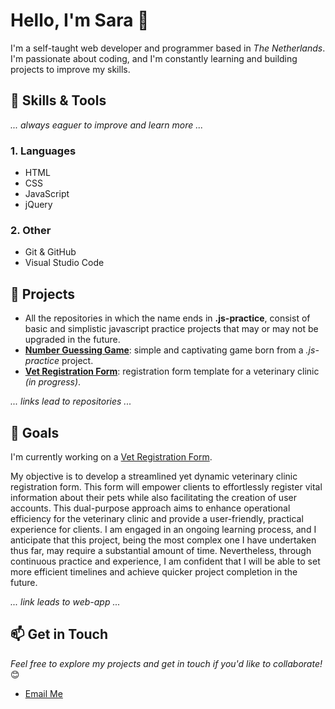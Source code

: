 # Hello, I'm Sara 👋

I'm a self-taught web developer and programmer based in *The Netherlands*. I'm passionate about coding, and I'm constantly learning and building projects to improve my skills.

## 🔧 Skills & Tools
*... always eaguer to improve and learn more ...*

### 1. Languages
- HTML
- CSS
- JavaScript
- jQuery

### 2. Other
- Git & GitHub
- Visual Studio Code


## 🚀 Projects
- All the repositories in which the name ends in **.js-practice**, consist of basic and simplistic javascript practice projects that may or may not be upgraded in the future.
- [**Number Guessing Game**](https://github.com/SaraFreitas02/Number-Guessing-Game.v2): simple and captivating game born from a *.js-practice* project.
- [**Vet Registration Form**](https://github.com/SaraFreitas02/Vet-Registration-Form): registration form template for a veterinary clinic *(in progress)*.

*... links lead to repositories ...*

## 🌱 Goals

I'm currently working on a [Vet Registration Form](https://sarafreitas02.github.io/Vet-Registration-Form/). 

My objective is to develop a streamlined yet dynamic veterinary clinic registration form. This form will empower clients to effortlessly register vital information about their pets while also facilitating the creation of user accounts. This dual-purpose approach aims to enhance operational efficiency for the veterinary clinic and provide a user-friendly, practical experience for clients.
I am engaged in an ongoing learning process, and I anticipate that this project, being the most complex one I have undertaken thus far, may require a substantial amount of time. Nevertheless, through continuous practice and experience, I am confident that I will be able to set more efficient timelines and achieve quicker project completion in the future.

*... link leads to web-app ...*

## 📫 Get in Touch
*Feel free to explore my projects and get in touch if you'd like to collaborate!* 😊
- [Email Me](mailto:sarafreitas.contact@gmail.com)

